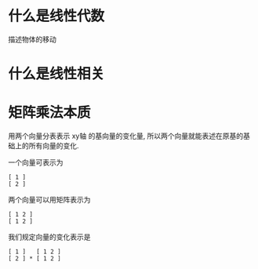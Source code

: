 # 什么是线性代数
描述物体的移动

# 什么是线性相关

# 矩阵乘法本质

用两个向量分表表示 xy轴 的基向量的变化量, 所以两个向量就能表述在原基的基础上的所有向量的变化.

一个向量可表示为
```
[ 1 ]
[ 2 ]
```
两个向量可以用矩阵表示为
```
[ 1 2 ]
[ 1 2 ]
```
我们规定向量的变化表示是
```
[ 1 ]   [ 1 2 ]
[ 2 ] * [ 1 2 ]
```
